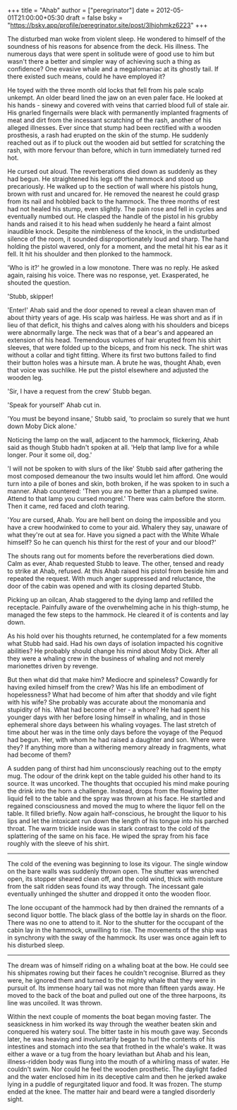 +++
title = "Ahab"
author = ["peregrinator"]
date = 2012-05-01T21:00:00+05:30
draft = false
bsky = "https://bsky.app/profile/peregrinator.site/post/3lhjohmkz6223"
+++

The disturbed man woke from violent sleep. He wondered to himself of
the soundness of his reasons for absence from the deck. His
illness. The numerous days that were spent in solitude were of good
use to him but wasn't there a better and simpler way of achieving such
a thing as confidence? One evasive whale and a megalomaniac at its
ghostly tail. If there existed such means, could he have employed it?

He toyed with the three month old locks that fell from his pale scalp
unkempt. An older beard lined the jaw on an even paler face. He looked
at his hands - sinewy and covered with veins that carried blood full
of stale air. His gnarled fingernails were black with permanently
implanted fragments of meat and dirt from the incessant scratching of
the rash, another of his alleged illnesses. Ever since that stump had
been rectified with a wooden prosthesis, a rash had erupted on the
skin of the stump. He suddenly reached out as if to pluck out the
wooden aid but settled for scratching the rash, with more fervour than
before, which in turn immediately turned red hot.

He cursed out aloud. The reverberations died down as suddenly as they
had begun. He straightened his legs off the hammock and stood up
precariously. He walked up to the section of wall where his pistols
hung, brown with rust and uncared for. He removed the nearest he could
grasp from its nail and hobbled back to the hammock. The three months
of rest had not healed his stump, even slightly. The pain rose and
fell in cycles and eventually numbed out. He clasped the handle of the
pistol in his grubby hands and raised it to his head when suddenly he
heard a faint almost inaudible knock. Despite the nimbleness of the
knock, in the undisturbed silence of the room, it sounded
disproportionately loud and sharp. The hand holding the pistol
wavered, only for a moment, and the metal hit his ear as it fell. It
hit his shoulder and then plonked to the hammock.

'Who is it?' he growled in a low monotone. There was no reply. He
asked again, raising his voice. There was no response,
yet. Exasperated, he shouted the question.

'Stubb, skipper!

'Enter!' Ahab said and the door opened to reveal a clean shaven man of
about thirty years of age. His scalp was hairless. He was short and as
if in lieu of that deficit, his thighs and calves along with his
shoulders and biceps were abnormally large. The neck was that of a
bear's and appeared an extension of his head. Tremendous volumes of
hair erupted from his shirt sleeves, that were folded up to the
biceps, and from his neck. The shirt was without a collar and tight
fitting. Where its first two buttons failed to find their button holes
was a hirsute man. A brute he was, thought Ahab, even that voice was
suchlike. He put the pistol elsewhere and adjusted the wooden leg.

'Sir, I have a request from the crew' Stubb began.

'Speak for yourself' Ahab cut in.

'You must be beyond insane,' Stubb said, 'to proclaim so surely that
we hunt down Moby Dick alone.'

Noticing the lamp on the wall, adjacent to the hammock, flickering,
Ahab said as though Stubb hadn't spoken at all. 'Help that lamp live
for a while longer. Pour it some oil, dog.'

'I will not be spoken to with slurs of the like' Stubb said after
gathering the most composed demeanour the two insults would let him
afford. One would turn into a pile of bones and skin, both broken, if
he was spoken to in such a manner. Ahab countered: 'Then you are no
better than a plumped swine. Attend to that lamp you cursed mongrel.'
There was calm before the storm. Then it came, red faced and cloth
tearing.

'_You_ are cursed, Ahab. _You_ are hell bent on doing the impossible and
you have a crew hoodwinked to come to your aid. Whalery they say,
unaware of what they're out at sea for. Have you signed a pact with
the White Whale himself? So he can quench his thirst for the rest of
your and our blood?'

The shouts rang out for moments before the reverberations died down.
Calm as ever, Ahab requested Stubb to leave. The other, tensed and
ready to strike at Ahab, refused. At this Ahab raised his pistol from
beside him and repeated the request. With much anger suppressed and
reluctance, the door of the cabin was opened and with its closing
departed Stubb.

Picking up an oilcan, Ahab staggered to the dying lamp and refilled
the receptacle. Painfully aware of the overwhelming ache in his
thigh-stump, he managed the few steps to the hammock. He cleared it of
is contents and lay down.

As his hold over his thoughts returned, he contemplated for a few
moments what Stubb had said. Had his own days of isolation impacted
his cognitive abilities? He probably should change his mind about Moby
Dick. After all they were a whaling crew in the business of whaling
and not merely marionettes driven by revenge.

But then what did that make him? Mediocre and spineless? Cowardly for
having exiled himself from the crew? Was his life an embodiment of
hopelessness? What had become of him after that shoddy and vile fight
with his wife? She probably was accurate about the monomania and
stupidity of his. What had become of her - a whore? He had spent his
younger days with her before losing himself in whaling, and in those
ephemeral shore days between his whaling voyages. The last stretch of
time about her was in the time only days before the voyage of the
Pequod had begun. Her, with whom he had raised a daughter and
son. Where were they? If anything more than a withering memory already
in fragments, what had become of them?

A sudden pang of thirst had him unconsciously reaching out to the
empty mug. The odour of the drink kept on the table guided his other
hand to its source. It was uncorked. The thoughts that occupied his
mind make pouring the drink into the horn a challenge. Instead, drops
from the flowing bitter liquid fell to the table and the spray was
thrown at his face. He startled and regained consciousness and moved
the mug to where the liquor fell on the table. It filled briefly. Now
again half-conscious, he brought the liquor to his lips and let the
intoxicant run down the length of his tongue into his parched
throat. The warm trickle inside was in stark contrast to the cold of
the splattering of the same on his face. He wiped the spray from his
face roughly with the sleeve of his shirt.

---

The cold of the evening was beginning to lose its vigour. The single
window on the bare walls was suddenly thrown open. The shutter was
wrenched open, its stopper sheared clean off, and the cold wind, thick
with moisture from the salt ridden seas found its way through. The
incessant gale eventually unhinged the shutter and dropped it onto the
wooden floor.

The lone occupant of the hammock had by then drained the remnants of a
second liquor bottle. The black glass of the bottle lay in shards on
the floor. There was no one to attend to it. Nor to the shutter for
the occupant of the cabin lay in the hammock, unwilling to rise. The
movements of the ship was in synchrony with the sway of the
hammock. Its user was once again left to his disturbed sleep.

---

The dream was of himself riding on a whaling boat at the bow. He could
see his shipmates rowing but their faces he couldn't
recognise. Blurred as they were, he ignored them and turned to the
mighty whale that they were in pursuit of. Its immense hoary tail was
not more than fifteen yards away. He moved to the back of the boat and
pulled out one of the three harpoons, its line was uncoiled. It was
thrown.

Within the next couple of moments the boat began moving faster. The
seasickness in him worked its way through the weather beaten skin and
conquered his watery soul. The bitter taste in his mouth gave way.
Seconds later, he was heaving and involuntarily began to hurl the
contents of his intestines and stomach into the sea that frothed in
the whale's wake. It was either a wave or a tug from the hoary
leviathan but Ahab and his lean, illness-ridden body was flung into
the mouth of a whirling mass of water. He couldn't swim. Nor could he
feel the wooden prosthetic. The daylight faded and the water enclosed
him in its deceptive calm and then he jerked awake lying in a puddle
of regurgitated liquor and food. It was frozen. The stump ended at
the knee. The matter hair and beard were a tangled disorderly
sight.
